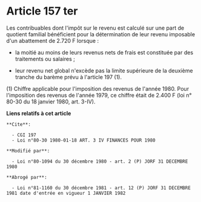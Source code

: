 # Article 157 ter

Les contribuables dont l'impôt sur le revenu est calculé sur une part de quotient familial bénéficient pour la détermination
de leur revenu imposable d'un abattement de 2.720 F lorsque :

- la moitié au moins de leurs revenus nets de frais est constituée par des traitements ou salaires ;

- leur revenu net global n'excède pas la limite supérieure de la deuxième tranche du barème prévu à l'article 197 (1).

(1) Chiffre applicable pour l'imposition des revenus de l'année 1980. Pour l'imposition des revenus de l'année 1979, ce
chiffre était de 2.400 F (loi n° 80-30 du 18 janvier 1980, art. 3-IV).

**Liens relatifs à cet article**

	**Cite**:

	  - CGI 197
	  - Loi n°80-30 1980-01-18 ART. 3 IV FINANCES POUR 1980

	**Modifié par**:

	  - Loi n°80-1094 du 30 décembre 1980 - art. 2 (P) JORF 31 DECEMBRE 1980

	**Abrogé par**:

	  - Loi n°81-1160 du 30 décembre 1981 - art. 12 (P) JORF 31 DECEMBRE 1981 date d'entrée en vigueur 1 JANVIER 1982
